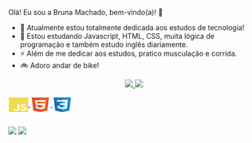 Olá! Eu sou a Bruna Machado, bem-vindo(a)! 👋

- 🔭 Atualmente estou totalmente dedicada aos estudos de tecnologia!
- 🌱 Estou estudando Javascript, HTML, CSS, muita lógica de programação e também estudo inglês diariamente.
- ⚡ Além de me dedicar aos estudos, pratico musculação e corrida.
- 🚲 Adoro andar de bike!

<div align="center">
  <a href="https://github.com/MachadoBru">
  <img height="150em" src="https://github-readme-stats.vercel.app/api?username=MachadoBru&show_icons=true&theme=dracula&include_all_commits=true&count_private=true"/>
  <img height="150em" src="https://github-readme-stats.vercel.app/api/top-langs/?username=MachadoBru&layout=compact&langs_count=7&theme=dracula"/>
</div>
  
<div style="display: inline_block"><br>
  <img align="center" alt="Rafa-Js" height="30" width="40" src="https://raw.githubusercontent.com/devicons/devicon/master/icons/javascript/javascript-plain.svg">
  <img align="center" alt="Rafa-HTML" height="30" width="40" src="https://raw.githubusercontent.com/devicons/devicon/master/icons/html5/html5-original.svg">
  <img align="center" alt="Rafa-CSS" height="30" width="40" src="https://raw.githubusercontent.com/devicons/devicon/master/icons/css3/css3-original.svg">
</div>
  
##
  
<div> 

  <a href = "mailto:machado_bruna@outlook.com"><img src="https://img.shields.io/badge/Microsoft_Outlook-0078D4?style=for-the-badge&logo=microsoft-outlook&logoColor=white" target="_blank"></a>
  <a href="https://www.linkedin.com/in/bruna-machado-7074824a/" target="_blank"><img src="https://img.shields.io/badge/-LinkedIn-%230077B5?style=for-the-badge&logo=linkedin&logoColor=white" target="_blank"></a> 
 
 
</div>
